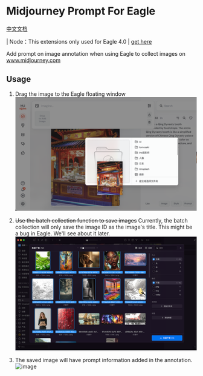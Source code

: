 # Midjourney Prompt For Eagle

[中文文档](./README_zh-cn.md)

| Node：This extensions only used for Eagle 4.0
| [get here](https://cn.eagle.cool/blog/post/4.0-beta)

Add prompt on image annotation when using Eagle to collect images on www.midjourney.com

## Usage

1. Drag the image to the Eagle floating window
   ![image](./images/CleanShot%202024-06-15%20at%2022.38.23@2x.png)

2. ~~Use the batch collection function to save images~~
   Currently, the batch collection will only save the image ID as the image's title. This might be a bug in Eagle. We'll see about it later.
   ![image](./images/CleanShot%202024-06-15%20at%2022.52.48@2x.png)

3. The saved image will have prompt information added in the annotation.
   ![image](images/257471718526513_.pic.jpg)
